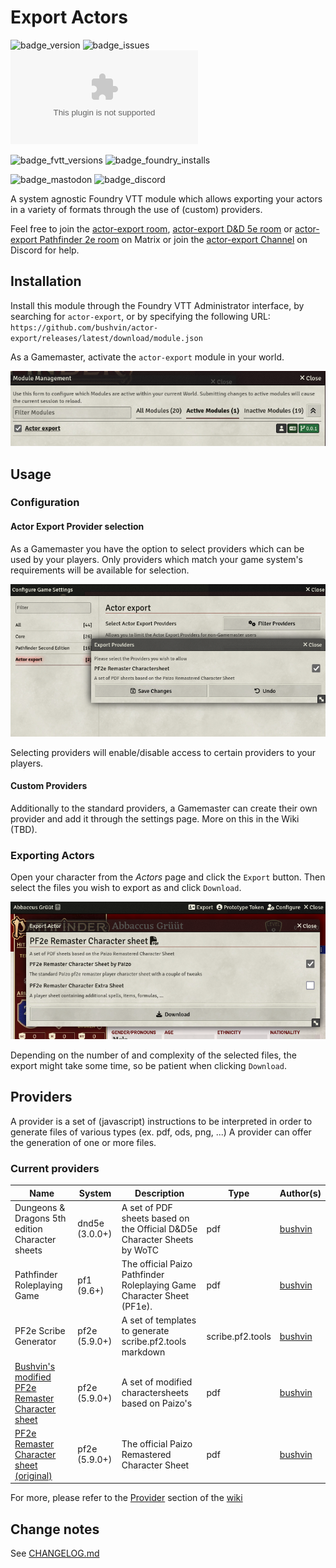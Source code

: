 # Export Actors

![badge_version] ![badge_issues] ![badge_downloads]

![badge_fvtt_versions] ![badge_foundry_installs]

![badge_mastodon] ![badge_discord]

A system agnostic Foundry VTT module which allows exporting your actors in a variety of formats through the use of (custom) providers.

Feel free to join the [actor-export room](https://matrix.to/#/#actor-export-general:matrix.elaba.net), [actor-export D&D 5e room](https://matrix.to/#/#actor-export-dnd5e:matrix.elaba.net) or [actor-export Pathfinder 2e room](https://matrix.to/#/#actor-export-pf2e:matrix.elaba.net) on Matrix or join the [actor-export Channel](https://discord.gg/6U89NQrtyS) on Discord for help.

## Installation

Install this module through the Foundry VTT Administrator interface, by searching for `actor-export`, or by specifying the following URL: `https://github.com/bushvin/actor-export/releases/latest/download/module.json`

As a Gamemaster, activate the `actor-export` module in your world.

![Enable actor-export module](assets/gamemaster-enable-module.png "Enable Module")

## Usage

### Configuration

#### Actor Export Provider selection

As a Gamemaster you have the option to select providers which can be used by your players. Only providers which match your game system's requirements will be available for selection.

![Select Providers](assets/gamemaster-select-providers.png "Select Providers")

Selecting providers will enable/disable access to certain providers to your players.

#### Custom Providers

Additionally to the standard providers, a Gamemaster can create their own provider and add it through the settings page. More on this in the Wiki (TBD).

### Exporting Actors

Open your character from the *Actors* page and click the `Export` button. Then select the files you wish to export as and click `Download`.

![Select Provider Files](assets/player-export-actor.png "Select Provider Files")

Depending on the number of and complexity of the selected files, the export might take some time, so be patient when clicking `Download`.

## Providers

A provider is a set of (javascript) instructions to be interpreted in order to generate files of various types (ex. pdf, ods, png, ...) A provider can offer the generation of one or more files.

### Current providers

| Name                                                                                                                   | System         | Description                                                              | Type             | Author(s)                             |
| ---------------------------------------------------------------------------------------------------------------------- | -------------- | ------------------------------------------------------------------------ | ---------------- | ------------------------------------- |
| Dungeons & Dragons 5th edition Character sheets                                                                        | dnd5e (3.0.0+) | A set of PDF sheets based on the Official D&D5e Character Sheets by WoTC | pdf              | [bushvin](https://github.com/bushvin) |
| Pathfinder Roleplaying Game                                                                                            | pf1 (9.6+)     | The official Paizo Pathfinder Roleplaying Game Character Sheet (PF1e).   | pdf              | [bushvin](https://github.com/bushvin) |
| PF2e Scribe Generator                                                                                                  | pf2e (5.9.0+)  | A set of templates to generate scribe.pf2.tools markdown                 | scribe.pf2.tools | [bushvin](https://github.com/bushvin) |
| [Bushvin's modified PF2e Remaster Character sheet](https://github.com/bushvin/actor-export/wiki/pf2e-remaster-bushvin) | pf2e (5.9.0+)  | A set of modified charactersheets based on Paizo's                       | pdf              | [bushvin](https://github.com/bushvin) |
| [PF2e Remaster Character sheet (original)](https://github.com/bushvin/actor-export/wiki/pf2e-remaster-paizo)           | pf2e (5.9.0+)  | The official Paizo Remastered Character Sheet                            | pdf              | [bushvin](https://github.com/bushvin) |

For more, please refer to the [Provider](https://github.com/bushvin/actor-export/wiki#providers) section of the [wiki](https://github.com/bushvin/actor-export/wiki)

## Change notes

See [CHANGELOG.md](CHANGELOG.md)

[badge_version]: https://img.shields.io/github/v/tag/bushvin/actor-export?label=Version&style=flat-square&color=2577a1

[badge_issues]: https://img.shields.io/github/issues/bushvin/actor-export?style=flat-square
[badge_downloads]: https://img.shields.io/github/downloads/bushvin/actor-export/actor-export.zip?label=Downloads&style=flat-square&color=9b43a8

[badge_fvtt_versions]: https://img.shields.io/endpoint?url=https://foundryshields.com/version?url=https://github.com/bushvin/actor-export/releases/latest/download/module.json&style=flat-square&color=ff6400

[badge_mastodon]: https://img.shields.io/mastodon/follow/1084764?domain=https%3A%2F%2Fmastodon.social&logo=mastodon&logoColor=white&style=flat-square&label=%40bushvin%40mastodon.social

[badge_discord]: https://img.shields.io/discord/1194592282205237290?style=flat-square&logo=discord

[badge_foundry_installs]: https://img.shields.io/badge/dynamic/json?url=https%3A%2F%2Fforge-vtt.com%2Fapi%2Fbazaar%2Fpackage%2Factor-export&query=package.installs&style=flat-square&label=Foundry%20Installs

